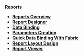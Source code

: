 <strong>Reports<strong>
​        

<ul>
	<li><a href="/articles/38_reports/01_reports_overview.md">Reports Overview</a></li>
	<web><li><a href="/articles/38_reports/02_create_new_report.md">Report Designer</a></li></web>
	<web><li><a href="/articles/38_reports/03_data_binding.md">Data Binding</a></li></web>
	<web><li><a href="/articles/38_reports/04_parameters_creation.md">Parameters Creation</a></li></web>
	<web><li><a href="/articles/38_reports/05_quick_data_binding_with_Fabric.md">Quick Data Binding With Fabric</a></li></web>
	<web><li><a href="/articles/38_reports/06_design_report_layout.md">Report Layout Design</a></li></web>
	<web><li><a href="/articles/38_reports/07_report_viewer.md">Report Viewer</a></li></web>
</ul>

